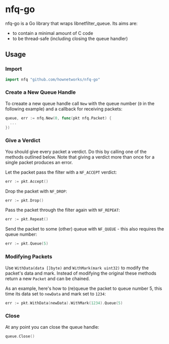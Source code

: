 # nfq-go

nfq-go is a Go library that wraps libnetfilter_queue. Its aims are:
 * to contain a minimal amount of C code
 * to be thread-safe (including closing the queue handler)

## Usage

### Import

```go
import nfq "github.com/hownetworks/nfq-go"
```

### Create a New Queue Handle

To creaate a new queue handle call `New` with the queue number (`0` in the following example) and a callback for receiving packets:

```go
queue, err := nfq.New(0, func(pkt nfq.Packet) {
  ...
})
```

### Give a Verdict

You should give every packet a verdict. Do this by calling one of the methods outlined below. Note that giving a verdict more than once for a single packet produces an error.

Let the packet pass the filter with a `NF_ACCEPT` verdict:

```go
err := pkt.Accept()
```

Drop the packet with `NF_DROP`:

```go
err := pkt.Drop()
```

Pass the packet through the filter again with `NF_REPEAT`:

```go
err := pkt.Repeat()
```

Send the packet to some (other) queue with `NF_QUEUE` - this also requires the queue number:

```go
err := pkt.Queue(5)
```

### Modifying Packets

Use `WithData(data []byte)` and `WithMark(mark uint32)` to modify the packet's data and mark. Instead of modifying the original these methods return a new `Packet` and can be chained.

As an example, here's how to (re)queue the packet to queue number 5, this time its data set to `newData` and mark set to `1234`:

```go
err := pkt.WithData(newData).WithMark(1234).Queue(5)
```

### Close

At any point you can close the queue handle:

```go
queue.Close()
```
